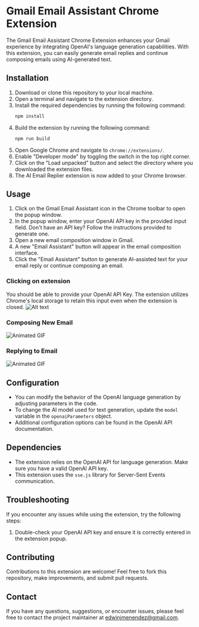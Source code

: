 # Gmail Email Assistant Chrome Extension

The Gmail Email Assistant Chrome Extension enhances your Gmail experience by integrating OpenAI's language generation capabilities. With this extension, you can easily generate email replies and continue composing emails using AI-generated text.

## Installation

1. Download or clone this repository to your local machine.
2. Open a terminal and navigate to the extension directory.
3. Install the required dependencies by running the following command:
   ```bash
   npm install
   ``````
4. Build the extension by running the following command:
    ```bash
    npm run build
      ```
5. Open Google Chrome and navigate to `chrome://extensions/`.
6. Enable "Developer mode" by toggling the switch in the top right corner.
7. Click on the "Load unpacked" button and select the directory where you downloaded the extension files.
8. The AI Email Replier extension is now added to your Chrome browser.

## Usage

1. Click on the Gmail Email Assistant icon in the Chrome toolbar to open the popup window.
2. In the popup window, enter your OpenAI API key in the provided input field. Don't have an API key? Follow the instructions provided to generate one.
3. Open a new email composition window in Gmail.
4. A new "Email Assistant" button will appear in the email composition interface.
5. Click the "Email Assistant" button to generate AI-assisted text for your email reply or continue composing an email.

### Clicking on extension
You should be able to provide your OpenAI API Key. The extension utilizes Chrome's local storage to retain this input even when the extension is closed.
![Alt text](image-1.png)
### Composing New Email
![Animated GIF](https://im4.ezgif.com/tmp/ezgif-4-fbc9670a14.gif)
### Replying to Email
![Animated GIF](https://im4.ezgif.com/tmp/ezgif-4-0a432f855a.gif)


## Configuration

- You can modify the behavior of the OpenAI language generation by adjusting parameters in the code.
- To change the AI model used for text generation, update the `model` variable in the `openaiParameters` object.
- Additional configuration options can be found in the OpenAI API documentation.

## Dependencies

- The extension relies on the OpenAI API for language generation. Make sure you have a valid OpenAI API key.
- This extension uses the `sse.js` library for Server-Sent Events communication.

## Troubleshooting

If you encounter any issues while using the extension, try the following steps:

1. Double-check your OpenAI API key and ensure it is correctly entered in the extension popup.

## Contributing

Contributions to this extension are welcome! Feel free to fork this repository, make improvements, and submit pull requests.


## Contact

If you have any questions, suggestions, or encounter issues, please feel free to contact the project maintainer at [edwinjmenendez@gmail.com](mailto:your@email.com).
